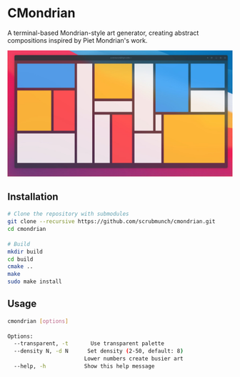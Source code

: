 # CMondrian

A terminal-based Mondrian-style art generator, creating abstract compositions inspired by Piet Mondrian's work.

![CMondrian Demo](images/example1.jpg)

## Installation

```bash
# Clone the repository with submodules
git clone --recursive https://github.com/scrubmunch/cmondrian.git
cd cmondrian

# Build
mkdir build
cd build
cmake ..
make
sudo make install
```

## Usage

```bash
cmondrian [options]

Options:
  --transparent, -t       Use transparent palette
  --density N, -d N      Set density (2-50, default: 8)
                        Lower numbers create busier art
  --help, -h            Show this help message
```
